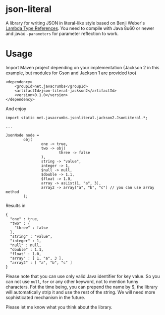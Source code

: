 # json-literal
A library for writing JSON in literal-like style based on Benji Weber's [Lambda Type References](https://github.com/benjiman/lambda-type-references).
You need to compile with Java 8u60 or newer and javac `-parameters` for parameter reflection to work.

# Usage

Import Maven project depending on your implementation (Jackson 2 in this example, but modules for Gson and Jackson 1 are provided too)

    <dependency>
        <groupId>net.javacrumbs</groupId>
        <artifactId>json-literal-jackson2</artifactId>
        <version>0.1.0</version>
    </dependency>

And enjoy

    import static net.javacrumbs.jsonliteral.jackson2.JsonLiteral.*;

    ...

    JsonNode node =
            obj(
                    one -> true,
                    two -> obj(
                            three -> false
                    ),
                    string -> "value",
                    integer -> 1,
                    $null -> null,
                    $double -> 1.1,
                    $float -> 1.0,
                    array -> asList(1, "a", 3),
                    array2 -> array("a", "b", "c") // you can use array method
            );

Results in

    {
      "one" : true,
      "two" : {
        "three" : false
      },
      "string" : "value",
      "integer" : 1,
      "null" : null,
      "double" : 1.1,
      "float" : 1.0,
      "array" : [ 1, "a", 3 ],
      "array2" : [ "a", "b", "c" ]
    }

Please note that you can use only valid Java identifier for key value. So you can not use `null`, `for`
or any other keyword, not to mention funny characters. Fot the time being, you can prepend the name by $,
the library will automatically strip it and use the rest of the string. We will need more sophisticated
mechanism in the future.

Please let me know what you think about the library.



